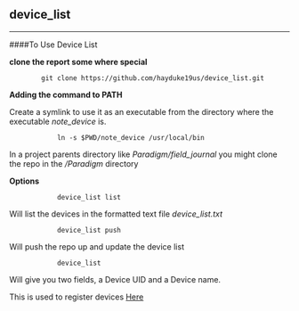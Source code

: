 ## device_list

---

####To Use Device List

**clone the report some where special**

			git clone https://github.com/hayduke19us/device_list.git

**Adding the command to PATH**

Create a symlink to use it as an executable from the directory where the
executable *note_device* is.

				ln -s $PWD/note_device /usr/local/bin 

In a project parents directory like *Paradigm/field_journal* you might clone the
repo in the */Paradigm* directory


**Options**

				device_list list

Will list the devices in the formatted text file *device_list.txt*


				device_list push

Will push the repo up and update the device list


				device_list 

Will give you two fields, a Device UID and a Device name.

This is used to register devices
[Here](https://developer.apple.com/account/ios/device/deviceCreate.action)
